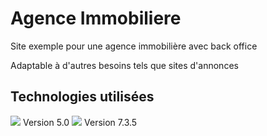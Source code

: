 # Agence Immobiliere

Site exemple pour une agence immobilière avec back office

Adaptable à d'autres besoins tels que sites d'annonces

## Technologies utilisées

<img src="https://symfony.com/images/logos/header-logo.svg">
Version 5.0

<img src="http://pngimg.com/uploads/php/php_PNG50.png">
Version 7.3.5

